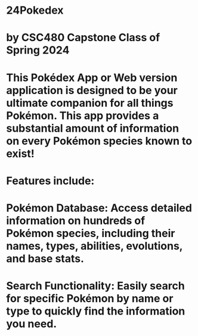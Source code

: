 # 24Pokedex 
# by CSC480 Capstone Class of Spring 2024
# 
# This Pokédex App or Web version application is designed to be your ultimate companion for all things Pokémon. This app provides a substantial amount of information on every Pokémon species known to exist! 
# Features include: 
# Pokémon Database: Access detailed information on hundreds of Pokémon species, including their names, types, abilities, evolutions, and base stats.
# Search Functionality: Easily search for specific Pokémon by name or type to quickly find the information you need.
#

